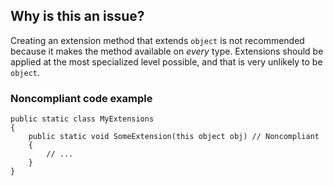 ## Why is this an issue?

﻿Creating an extension method that extends `object` is not recommended because it makes the method available on *every* type.
Extensions should be applied at the most specialized level possible, and that is very unlikely to be `object`.

### Noncompliant code example

    public static class MyExtensions
    {
        public static void SomeExtension(this object obj) // Noncompliant
        {
            // ...
        }
    }